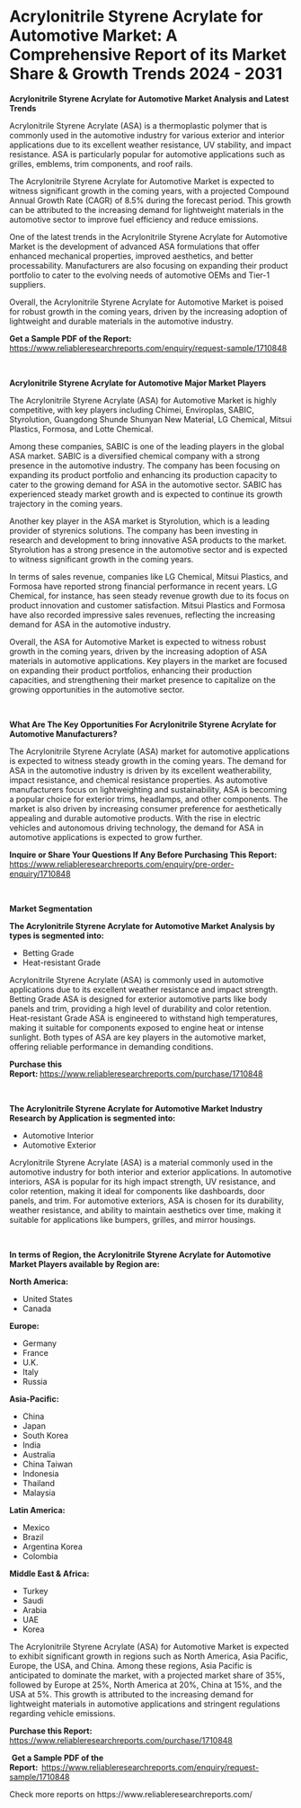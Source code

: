 <p><h1>Acrylonitrile Styrene Acrylate for Automotive Market: A Comprehensive Report of its Market Share & Growth Trends 2024 - 2031</h1></p><p><strong>Acrylonitrile Styrene Acrylate for Automotive Market Analysis and Latest Trends</strong></p>
<p><p>Acrylonitrile Styrene Acrylate (ASA) is a thermoplastic polymer that is commonly used in the automotive industry for various exterior and interior applications due to its excellent weather resistance, UV stability, and impact resistance. ASA is particularly popular for automotive applications such as grilles, emblems, trim components, and roof rails.</p><p>The Acrylonitrile Styrene Acrylate for Automotive Market is expected to witness significant growth in the coming years, with a projected Compound Annual Growth Rate (CAGR) of 8.5% during the forecast period. This growth can be attributed to the increasing demand for lightweight materials in the automotive sector to improve fuel efficiency and reduce emissions.</p><p>One of the latest trends in the Acrylonitrile Styrene Acrylate for Automotive Market is the development of advanced ASA formulations that offer enhanced mechanical properties, improved aesthetics, and better processability. Manufacturers are also focusing on expanding their product portfolio to cater to the evolving needs of automotive OEMs and Tier-1 suppliers.</p><p>Overall, the Acrylonitrile Styrene Acrylate for Automotive Market is poised for robust growth in the coming years, driven by the increasing adoption of lightweight and durable materials in the automotive industry.</p></p>
<p><strong>Get a Sample PDF of the Report:&nbsp;</strong> <a href="https://www.reliableresearchreports.com/enquiry/request-sample/1710848">https://www.reliableresearchreports.com/enquiry/request-sample/1710848</a></p>
<p>&nbsp;</p>
<p><strong>Acrylonitrile Styrene Acrylate for Automotive Major Market Players</strong></p>
<p><p>The Acrylonitrile Styrene Acrylate (ASA) for Automotive Market is highly competitive, with key players including Chimei, Enviroplas, SABIC, Styrolution, Guangdong Shunde Shunyan New Material, LG Chemical, Mitsui Plastics, Formosa, and Lotte Chemical.</p><p>Among these companies, SABIC is one of the leading players in the global ASA market. SABIC is a diversified chemical company with a strong presence in the automotive industry. The company has been focusing on expanding its product portfolio and enhancing its production capacity to cater to the growing demand for ASA in the automotive sector. SABIC has experienced steady market growth and is expected to continue its growth trajectory in the coming years.</p><p>Another key player in the ASA market is Styrolution, which is a leading provider of styrenics solutions. The company has been investing in research and development to bring innovative ASA products to the market. Styrolution has a strong presence in the automotive sector and is expected to witness significant growth in the coming years.</p><p>In terms of sales revenue, companies like LG Chemical, Mitsui Plastics, and Formosa have reported strong financial performance in recent years. LG Chemical, for instance, has seen steady revenue growth due to its focus on product innovation and customer satisfaction. Mitsui Plastics and Formosa have also recorded impressive sales revenues, reflecting the increasing demand for ASA in the automotive industry.</p><p>Overall, the ASA for Automotive Market is expected to witness robust growth in the coming years, driven by the increasing adoption of ASA materials in automotive applications. Key players in the market are focused on expanding their product portfolios, enhancing their production capacities, and strengthening their market presence to capitalize on the growing opportunities in the automotive sector.</p></p>
<p>&nbsp;</p>
<p><strong>What Are The Key Opportunities For Acrylonitrile Styrene Acrylate for Automotive Manufacturers?</strong></p>
<p><p>The Acrylonitrile Styrene Acrylate (ASA) market for automotive applications is expected to witness steady growth in the coming years. The demand for ASA in the automotive industry is driven by its excellent weatherability, impact resistance, and chemical resistance properties. As automotive manufacturers focus on lightweighting and sustainability, ASA is becoming a popular choice for exterior trims, headlamps, and other components. The market is also driven by increasing consumer preference for aesthetically appealing and durable automotive products. With the rise in electric vehicles and autonomous driving technology, the demand for ASA in automotive applications is expected to grow further.</p></p>
<p><strong>Inquire or Share Your Questions If Any Before Purchasing This Report:</strong> <a href="https://www.reliableresearchreports.com/enquiry/pre-order-enquiry/1710848">https://www.reliableresearchreports.com/enquiry/pre-order-enquiry/1710848</a></p>
<p>&nbsp;</p>
<p><strong>Market Segmentation</strong></p>
<p><strong>The Acrylonitrile Styrene Acrylate for Automotive Market Analysis by types is segmented into:</strong></p>
<p><ul><li>Betting Grade</li><li>Heat-resistant Grade</li></ul></p>
<p><p>Acrylonitrile Styrene Acrylate (ASA) is commonly used in automotive applications due to its excellent weather resistance and impact strength. Betting Grade ASA is designed for exterior automotive parts like body panels and trim, providing a high level of durability and color retention. Heat-resistant Grade ASA is engineered to withstand high temperatures, making it suitable for components exposed to engine heat or intense sunlight. Both types of ASA are key players in the automotive market, offering reliable performance in demanding conditions.</p></p>
<p><strong>Purchase this Report:&nbsp;</strong><a href="https://www.reliableresearchreports.com/purchase/1710848">https://www.reliableresearchreports.com/purchase/1710848</a></p>
<p>&nbsp;</p>
<p><strong>The Acrylonitrile Styrene Acrylate for Automotive Market Industry Research by Application is segmented into:</strong></p>
<p><ul><li>Automotive Interior</li><li>Automotive Exterior</li></ul></p>
<p><p>Acrylonitrile Styrene Acrylate (ASA) is a material commonly used in the automotive industry for both interior and exterior applications. In automotive interiors, ASA is popular for its high impact strength, UV resistance, and color retention, making it ideal for components like dashboards, door panels, and trim. For automotive exteriors, ASA is chosen for its durability, weather resistance, and ability to maintain aesthetics over time, making it suitable for applications like bumpers, grilles, and mirror housings.</p></p>
<p>&nbsp;</p>
<p><strong>In terms of Region, the Acrylonitrile Styrene Acrylate for Automotive Market Players available by Region are:</strong></p>
<p>
    <p> <strong> North America: </strong>
        <ul>
            <li>United States</li>
            <li>Canada</li>
        </ul>
        </p> 
    <p> <strong> Europe: </strong>
        <ul>
            <li>Germany</li>
            <li>France</li>
            <li>U.K.</li>
            <li>Italy</li>
            <li>Russia</li>
        </ul>
        </p> 
    <p> <strong> Asia-Pacific: </strong>
        <ul>
            <li>China</li>
            <li>Japan</li>
            <li>South Korea</li>
            <li>India</li>
            <li>Australia</li>
            <li>China Taiwan</li>
            <li>Indonesia</li>
            <li>Thailand</li>
            <li>Malaysia</li>
        </ul>
        </p> 
    <p> <strong> Latin America: </strong>
        <ul>
            <li>Mexico</li>
            <li>Brazil</li>
            <li>Argentina Korea</li>
            <li>Colombia</li>
        </ul>
        </p> 
    <p> <strong> Middle East & Africa: </strong>
        <ul>
            <li>Turkey</li>
            <li>Saudi</li>
            <li>Arabia</li>
            <li>UAE</li>
            <li>Korea</li>
        </ul>
    </p>
    </p>
<p><p>The Acrylonitrile Styrene Acrylate (ASA) for Automotive Market is expected to exhibit significant growth in regions such as North America, Asia Pacific, Europe, the USA, and China. Among these regions, Asia Pacific is anticipated to dominate the market, with a projected market share of 35%, followed by Europe at 25%, North America at 20%, China at 15%, and the USA at 5%. This growth is attributed to the increasing demand for lightweight materials in automotive applications and stringent regulations regarding vehicle emissions.</p></p>
<p><strong>Purchase this Report: </strong><a href="https://www.reliableresearchreports.com/purchase/1710848">https://www.reliableresearchreports.com/purchase/1710848</a></p>
<p>&nbsp;<strong>Get a Sample PDF of the Report:&nbsp;&nbsp;</strong><a href="https://www.reliableresearchreports.com/enquiry/request-sample/1710848">https://www.reliableresearchreports.com/enquiry/request-sample/1710848</a></p>
<p><strong></strong></p>
<p>Check more reports on https://www.reliableresearchreports.com/</p>